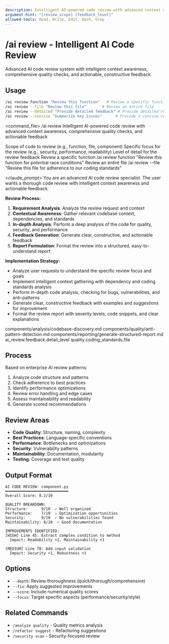 ```yaml
---
description: Intelligent AI-powered code review with advanced context awareness, comprehensive quality checks, and actionable feedback
argument-hint: "[review_scope] [feedback_level]"
allowed-tools: Read, Write, Edit, Bash, Grep
---
```


# /ai review - Intelligent AI Code Review

Advanced AI code review system with intelligent context awareness, comprehensive quality checks, and actionable, constructive feedback.

## Usage
```bash
/ai review function "Review this function"   # Review a specific function
/ai review --file "Review this file"       # Review an entire file
/ai review --detailed "Provide detailed feedback" # Provide detailed review feedback
/ai review --concise "Summarize key issues"      # Provide a concise review summary
```

<command_file>
  <metadata>
    <n>/ai review</n>
    <purpose>Intelligent AI-powered code review with advanced context awareness, comprehensive quality checks, and actionable feedback</purpose>
    <usage>
      <![CDATA[
      /ai review [review_scope] "[description]"
      ]]>
    </usage>
  </metadata>

  <arguments>
    <argument name="review_scope" type="string" required="true" default="function">
      <description>Scope of code to review (e.g., function, file, component)</description>
    </argument>
    <argument name="description" type="string" required="true">
      <description>Specific focus for the review (e.g., security, performance, readability)</description>
    </argument>
    <argument name="feedback_level" type="string" required="false" default="high">
      <description>Level of detail for the review feedback</description>
    </argument>
  </arguments>
  
  <examples>
    <example>
      <description>Review a specific function</description>
      <usage>/ai review function "Review this function for potential race conditions"</usage>
    </example>
    <example>
      <description>Review an entire file</description>
      <usage>/ai review --file "Review this file for adherence to our coding standards"</usage>
    </example>
  </examples>

  <claude_prompt>
    <prompt>
You are an advanced AI code review specialist. The user wants a thorough code review with intelligent context awareness and actionable feedback.

**Review Process:**
1. **Requirement Analysis**: Analyze the review request and context
2. **Contextual Awareness**: Gather relevant codebase context, dependencies, and standards
3. **In-depth Analysis**: Perform a deep analysis of the code for quality, security, and performance
4. **Feedback Generation**: Generate clear, constructive, and actionable feedback
5. **Report Formulation**: Format the review into a structured, easy-to-understand report

**Implementation Strategy:**
- Analyze user requests to understand the specific review focus and goals
- Implement intelligent context gathering with dependency and coding standards analysis
- Perform in-depth code analysis, checking for bugs, vulnerabilities, and anti-patterns
- Generate clear, constructive feedback with examples and suggestions for improvement
- Format the review report with severity levels, code snippets, and clear explanations

<include component="components/analysis/codebase-discovery.md" />
<include component="components/quality/anti-pattern-detection.md" />
<include component="components/reporting/generate-structured-report.md" />
    </prompt>
  </claude_prompt>

  <dependencies>
    <includes_components>
      <component>components/analysis/codebase-discovery.md</component>
      <component>components/quality/anti-pattern-detection.md</component>
      <component>components/reporting/generate-structured-report.md</component>
    </includes_components>
    <uses_config_values>
      <value>ai_review.feedback.detail_level</value>
      <value>quality.coding_standards.file</value>
    </uses_config_values>
  </dependencies>
</command_file>

## Process

Based on enterprise AI review patterns:
1. Analyze code structure and patterns
2. Check adherence to best practices
3. Identify performance optimizations
4. Review error handling and edge cases
5. Assess maintainability and readability
6. Generate scored recommendations

## Review Areas
- **Code Quality**: Structure, naming, complexity
- **Best Practices**: Language-specific conventions
- **Performance**: Bottlenecks and optimizations
- **Security**: Vulnerability patterns
- **Maintainability**: Documentation, modularity
- **Testing**: Coverage and test quality

## Output Format
```
AI CODE REVIEW: component.py
━━━━━━━━━━━━━━━━━━━━━━━━━━━━
Overall Score: 8.2/10

QUALITY BREAKDOWN:
Structure:      9/10  ✓ Well organized
Performance:    7/10  ⚠ Optimization opportunities
Security:       9/10  ✓ No vulnerabilities found
Maintainability: 8/10  ✓ Good documentation

IMPROVEMENTS IDENTIFIED:
[HIGH] Line 45: Extract complex condition to method
  Impact: Readability +2, Maintainability +1
  
[MEDIUM] Line 78: Add input validation
  Impact: Security +1, Robustness +1
```

## Options
- `--depth`: Review thoroughness (quick/thorough/comprehensive)
- `--fix`: Apply suggested improvements
- `--score`: Include numerical quality scores
- `--focus`: Target specific aspects (performance/security/style)

## Related Commands
- `/analyze quality` - Quality metrics analysis
- `/refactor suggest` - Refactoring suggestions
- `/security scan` - Security-focused review